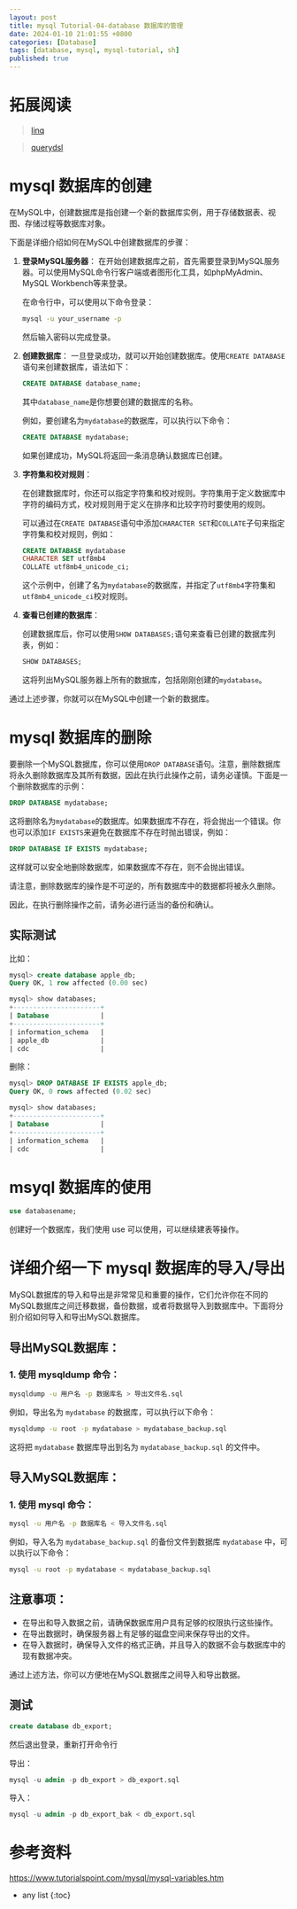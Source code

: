 ```yaml
---
layout: post
title: mysql Tutorial-04-database 数据库的管理
date: 2024-01-10 21:01:55 +0800
categories: [Database]
tags: [database, mysql, mysql-tutorial, sh]
published: true
---
```


# 拓展阅读

> [linq](https://houbb.github.io/2017/03/20/dotnet-linq)

> [querydsl](https://houbb.github.io/2016/05/21/orm-07-querydsl)


# mysql 数据库的创建

在MySQL中，创建数据库是指创建一个新的数据库实例，用于存储数据表、视图、存储过程等数据库对象。

下面是详细介绍如何在MySQL中创建数据库的步骤：

1. **登录MySQL服务器**：
   在开始创建数据库之前，首先需要登录到MySQL服务器。可以使用MySQL命令行客户端或者图形化工具，如phpMyAdmin、MySQL Workbench等来登录。
   
   在命令行中，可以使用以下命令登录：

   ```bash
   mysql -u your_username -p
   ```

   然后输入密码以完成登录。

2. **创建数据库**：
   一旦登录成功，就可以开始创建数据库。使用`CREATE DATABASE`语句来创建数据库，语法如下：

   ```sql
   CREATE DATABASE database_name;
   ```

   其中`database_name`是你想要创建的数据库的名称。
   
   例如，要创建名为`mydatabase`的数据库，可以执行以下命令：

   ```sql
   CREATE DATABASE mydatabase;
   ```

   如果创建成功，MySQL将返回一条消息确认数据库已创建。

3. **字符集和校对规则**：

   在创建数据库时，你还可以指定字符集和校对规则。字符集用于定义数据库中字符的编码方式，校对规则用于定义在排序和比较字符时要使用的规则。
   
   可以通过在`CREATE DATABASE`语句中添加`CHARACTER SET`和`COLLATE`子句来指定字符集和校对规则，例如：

   ```sql
   CREATE DATABASE mydatabase
   CHARACTER SET utf8mb4
   COLLATE utf8mb4_unicode_ci;
   ```

   这个示例中，创建了名为`mydatabase`的数据库，并指定了`utf8mb4`字符集和`utf8mb4_unicode_ci`校对规则。

4. **查看已创建的数据库**：

   创建数据库后，你可以使用`SHOW DATABASES;`语句来查看已创建的数据库列表，例如：

   ```sql
   SHOW DATABASES;
   ```

   这将列出MySQL服务器上所有的数据库，包括刚刚创建的`mydatabase`。

通过上述步骤，你就可以在MySQL中创建一个新的数据库。


# mysql 数据库的删除

要删除一个MySQL数据库，你可以使用`DROP DATABASE`语句。注意，删除数据库将永久删除数据库及其所有数据，因此在执行此操作之前，请务必谨慎。下面是一个删除数据库的示例：

```sql
DROP DATABASE mydatabase;
```

这将删除名为`mydatabase`的数据库。如果数据库不存在，将会抛出一个错误。你也可以添加`IF EXISTS`来避免在数据库不存在时抛出错误，例如：

```sql
DROP DATABASE IF EXISTS mydatabase;
```

这样就可以安全地删除数据库，如果数据库不存在，则不会抛出错误。

请注意，删除数据库的操作是不可逆的，所有数据库中的数据都将被永久删除。

因此，在执行删除操作之前，请务必进行适当的备份和确认。

## 实际测试

比如：

```sql
mysql> create database apple_db;
Query OK, 1 row affected (0.00 sec)

mysql> show databases;
+----------------------+
| Database             |
+----------------------+
| information_schema   |
| apple_db             |
| cdc                  |
```

删除：

```sql
mysql> DROP DATABASE IF EXISTS apple_db;
Query OK, 0 rows affected (0.02 sec)

mysql> show databases;
+----------------------+
| Database             |
+----------------------+
| information_schema   |
| cdc                  |
```



# msyql 数据库的使用

```sql
use databasename;
```

创建好一个数据库，我们使用 use 可以使用，可以继续建表等操作。

# 详细介绍一下 mysql 数据库的导入/导出

MySQL数据库的导入和导出是非常常见和重要的操作，它们允许你在不同的MySQL数据库之间迁移数据，备份数据，或者将数据导入到数据库中。下面将分别介绍如何导入和导出MySQL数据库。

## 导出MySQL数据库：

### 1. 使用 mysqldump 命令：

```bash
mysqldump -u 用户名 -p 数据库名 > 导出文件名.sql
```

例如，导出名为 `mydatabase` 的数据库，可以执行以下命令：

```bash
mysqldump -u root -p mydatabase > mydatabase_backup.sql
```

这将把 `mydatabase` 数据库导出到名为 `mydatabase_backup.sql` 的文件中。

## 导入MySQL数据库：

### 1. 使用 mysql 命令：

```bash
mysql -u 用户名 -p 数据库名 < 导入文件名.sql
```

例如，导入名为 `mydatabase_backup.sql` 的备份文件到数据库 `mydatabase` 中，可以执行以下命令：

```bash
mysql -u root -p mydatabase < mydatabase_backup.sql
```

## 注意事项：

- 在导出和导入数据之前，请确保数据库用户具有足够的权限执行这些操作。
- 在导出数据时，确保服务器上有足够的磁盘空间来保存导出的文件。
- 在导入数据时，确保导入文件的格式正确，并且导入的数据不会与数据库中的现有数据冲突。

通过上述方法，你可以方便地在MySQL数据库之间导入和导出数据。


## 测试

```sql
create database db_export;
```

然后退出登录，重新打开命令行

导出：

```sql
mysql -u admin -p db_export > db_export.sql
```

导入：

```sql
mysql -u admin -p db_export_bak < db_export.sql
```


# 参考资料

https://www.tutorialspoint.com/mysql/mysql-variables.htm

* any list
{:toc}